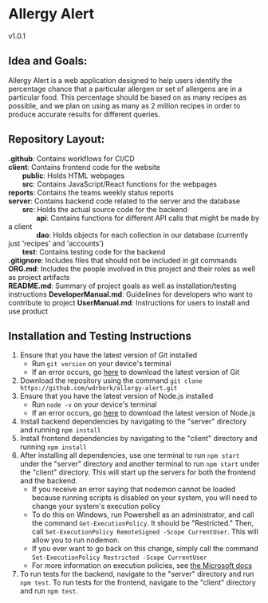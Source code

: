 # Allergy Alert
v1.0.1

## Idea and Goals:
Allergy Alert is a web application designed to help users identify the percentage chance that a particular allergen or set of allergens are in a particular food. This percentage should be based on as many recipes as possible, and we plan on using as many as 2 million recipes in order to produce accurate results for different queries.

## Repository Layout:

**.github**: Contains workflows for CI/CD  
**client**: Contains frontend code for the website  
&emsp;&emsp;**public**: Holds HTML webpages  
&emsp;&emsp;**src**: Contains JavaScript/React functions for the webpages  
**reports**: Contains the teams weekly status reports  
**server**: Contains backend code related to the server and the database  
&emsp;&emsp;**src**: Holds the actual source code for the backend  
&emsp;&emsp;&emsp;&emsp;**api**: Contains functions for different API calls that might be made by a client  
&emsp;&emsp;&emsp;&emsp;**dao**: Holds objects for each collection in our database (currently just 'recipes' and 'accounts')  
&emsp;&emsp;**test**: Contains testing code for the backend  
**.gitignore**: Includes files that should not be included in git commands  
**ORG.md**: Includes the people involved in this project and their roles as well as project artifacts  
**README.md**: Summary of project goals as well as installation/testing instructions
**DeveloperManual.md**: Guidelines for developers who want to contribute to project
**UserManual.md**: Instructions for users to install and use product

## Installation and Testing Instructions
1. Ensure that you have the latest version of Git installed
    - Run `git version` on your device's terminal
    - If an error occurs, go [here](https://git-scm.com/downloads) to download the latest version of Git
2. Download the repository using the command `git clone https://github.com/wdrbork/allergy-alert.git`
3. Ensure that you have the latest version of Node.js installed
    - Run `node -v` on your device's terminal
    - If an error occurs, go [here](https://nodejs.org/en/download) to download the latest version of Node.js
4. Install backend dependencies by navigating to the "server" directory and running `npm install`
5. Install frontend dependencies by navigating to the "client" directory and running `npm install`
6. After installing all dependencies, use one terminal to run `npm start` under the "server" directory and another terminal to run `npm start` under the "client" directory. This will start up the servers for both the frontend and the backend.
    - If you receive an error saying that nodemon cannot be loaded because running scripts is disabled on your system, you will need to change your system's execution policy
    - To do this on Windows, run Powershell as an administrator, and call the command `Get-ExecutionPolicy`. It should be "Restricted." Then, call `Set-ExecutionPolicy RemoteSigned -Scope CurrentUser`. This will allow you to run nodemon.
    - If you ever want to go back on this change, simply call the command `Set-ExecutionPolicy Restricted -Scope CurrentUser`
    - For more information on execution policies, see [the Microsoft docs](https://learn.microsoft.com/en-us/powershell/module/microsoft.powershell.core/about/about_execution_policies?view=powershell-7.3)
7. To run tests for the backend, navigate to the "server" directory and run `npm test`. To run tests for the frontend, navigate to the "client" directory and run `npm test`. 
